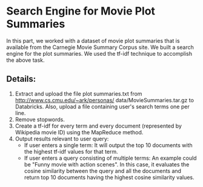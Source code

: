 # Search Engine for Movie Plot Summaries

In this part, we worked with a dataset of movie plot summaries that is available from the
Carnegie Movie Summary Corpus site. We built a search engine for the plot
summaries. We used the tf-idf technique to accomplish the above task.

## Details:
1. Extract and upload the file plot summaries.txt from http://www.cs.cmu.edu/~ark/personas/
data/MovieSummaries.tar.gz to Databricks. Also, upload a file containing user's search terms
one per line.
2. Remove stopwords.
3. Create a tf-idf for every term and every document (represented by Wikipedia movie ID)
using the MapReduce method.
4. Output results relevant to user query:	
	* If user enters a single term: It will output the top 10 documents with the highest tf-idf
values for that term.
	* If user enters a query consisting of multiple terms: An example could be "Funny
movie with action scenes". In this case, it evaluates the cosine similarity between
the query and all the documents and return top 10 documents having the highest cosine
similarity values.


